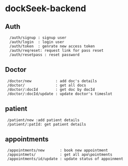 # dockSeek-backend

## Auth

```
  /auth/signup : signup user
  /auth/login  : login user
  /auth/token  : genrate new access token
  /auth/reqreset: request link for pass reset
  /auth/resetpass : reset password
```

## Doctor

```
 /doctor/new           : add doc's details
 /doctor/              : get all docs
 /doctor/:docId        : get doc by docId
 /doctor/:docId/update : update doctor's timeslot
```

## patient

```
 /patient/new :add patient details
 /patient/:patId: get patient details
```

## appointments

```
 /appointments/new       : book new appointment
 /appointmets/           : get all apo\pointments
 /appointments/id/update : update status of appoinment
```

